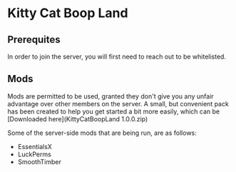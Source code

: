 # Kitty Cat Boop Land
## Prerequites
In order to join the server, you will first need to reach out to be whitelisted.

## Mods
Mods are permitted to be used, granted they don't give you any unfair advantage over other members on the server.
A small, but convenient pack has been created to help you get started a bit more easily, which can be [Downloaded here](KittyCatBoopLand 1.0.0.zip)

Some of the server-side mods that are being run, are as follows:
* EssentialsX
* LuckPerms
* SmoothTimber
